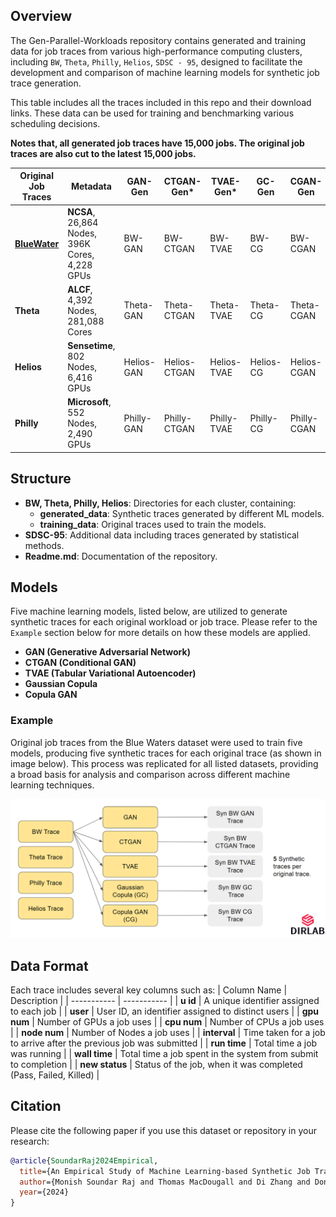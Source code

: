 ## Overview

The Gen-Parallel-Workloads repository contains generated and training data for job traces from various high-performance computing clusters, including `BW`, `Theta`, `Philly`, `Helios`, `SDSC - 95`, designed to facilitate the development and comparison of machine learning models for synthetic job trace generation. 

This table includes all the traces included in this repo and their download links. These data can be used for training and benchmarking various scheduling decisions.

**Notes that, all generated job traces have 15,000 jobs. The original job traces are also cut to the latest 15,000 jobs.**

| Original Job Traces | Metadata | GAN-Gen | CTGAN-Gen* | TVAE-Gen* | GC-Gen | CGAN-Gen |
|----------|----------|----------|----------|----------|----------|----------|
| [**BlueWater**](https://github.com/DIR-LAB/Gen-Parallel-Workloads/blob/main/BW/training_data/blue_waters_data_training.csv) | **NCSA**, 26,864 Nodes, 396K Cores, 4,228 GPUs | BW-GAN | BW-CTGAN | BW-TVAE | BW-CG | BW-CGAN|
| **Theta** |**ALCF**, 4,392 Nodes, 281,088 Cores | Theta-GAN | Theta-CTGAN | Theta-TVAE | Theta-CG | Theta-CGAN|
| **Helios** | **Sensetime**, 802 Nodes, 6,416 GPUs| Helios-GAN | Helios-CTGAN | Helios-TVAE | Helios-CG | Helios-CGAN|
| **Philly** | **Microsoft**, 552 Nodes, 2,490 GPUs|Philly-GAN | Philly-CTGAN | Philly-TVAE | Philly-CG | Philly-CGAN|

## Structure

- **BW, Theta, Philly, Helios**: Directories for each cluster, containing:
  - **generated_data**: Synthetic traces generated by different ML models.
  - **training_data**: Original traces used to train the models.
- **SDSC-95**: Additional data including traces generated by statistical methods.
- **Readme.md**: Documentation of the repository.

## Models

Five machine learning models, listed below, are utilized to generate synthetic traces for each original workload or job trace. Please refer to the `Example` section below for more details on how these models are applied.

- **GAN (Generative Adversarial Network)**
- **CTGAN (Conditional GAN)**
- **TVAE (Tabular Variational Autoencoder)**
- **Gaussian Copula**
- **Copula GAN**

### Example

Original job traces from the Blue Waters dataset were used to train five models, producing five synthetic traces for each original trace (as shown in image below). This process was replicated for all listed datasets, providing a broad basis for analysis and comparison across different machine learning techniques.

![Example Image](example_image.png)

## Data Format

Each trace includes several key columns such as:
| Column Name | Description |
| ----------- | ----------- |
| **u id**        | A unique identifier assigned to each job |
| **user**        | User ID, an identifier assigned to distinct users |
| **gpu num**     | Number of GPUs a job uses |
| **cpu num**     | Number of CPUs a job uses |
| **node num**    | Number of Nodes a job uses |
| **interval**    | Time taken for a job to arrive after the previous job was submitted |
| **run time**    | Total time a job was running |
| **wall time**   | Total time a job spent in the system from submit to completion |
| **new status**  | Status of the job, when it was completed (Pass, Failed, Killed) |

## Citation

Please cite the following paper if you use this dataset or repository in your research:

```bibtex
@article{SoundarRaj2024Empirical,
  title={An Empirical Study of Machine Learning-based Synthetic Job Trace Generation Methods},
  author={Monish Soundar Raj and Thomas MacDougall and Di Zhang and Dong Dai},
  year={2024}
}
```
